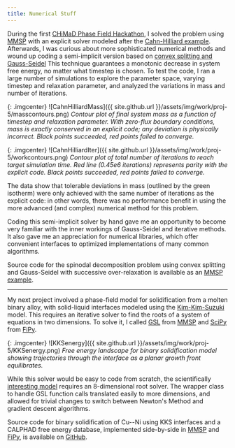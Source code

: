 ```yaml
---
title: Numerical Stuff
---
```


During the first [CHiMaD Phase Field Hackathon](
https://pages.nist.gov/pfhub/hackathons/hackathon1/problems.ipynb/), I solved
the problem using [MMSP](https://github.com/mesoscale/mmsp) with an explicit
solver modeled after the [Cahn-Hilliard example](
https://github.com/mesoscale/mmsp/tree/master/examples/phase_transitions/cahn-hilliard/explicit).
Afterwards, I was curious about more sophisticated numerical methods and wound
up coding a semi-implicit version based on [convex splitting and Gauss-Seidel](
https://github.com/mesoscale/mmsp/tree/master/examples/phase_transitions/cahn-hilliard/convex_splitting)
This technique guarantees a monotonic decrease in system free energy, no matter
what timestep is chosen. To test the code, I ran a large number of simulations
to explore the parameter space, varying timestep and relaxation parameter, and
analyzed the variations in mass and number of iterations.

{: .imgcenter}
![CahnHilliardMass]({{ site.github.url }}/assets/img/work/proj-5/masscontours.png)
*Contour plot of final system mass as a function of timestep and relaxation
parameter. With zero-flux boundary conditions, mass is exactly conserved in an
explicit code; any deviation is physically incorrect. Black points succeeded, red points
failed to converge.*

{: .imgcenter}
![CahnHilliardIter]({{ site.github.url }}/assets/img/work/proj-5/workcontours.png)
*Contour plot of total number of iterations to reach target simulation time.
Red line (0.45e6 iterations) represents parity with the explicit code. Black
points succeeded, red points failed to converge.*

The data show that tolerable deviations in mass (outlined by the green isotherm)
were only achieved with the same number of iterations as the explicit code: in
other words, there was no performance benefit in using the more advanced (and
complex) numerical method for this problem.

Coding this semi-implicit solver by hand gave me an opportunity to become very
familiar with the inner workings of Gauss-Seidel and iterative methods. It also
gave me an appreciation for numerical libraries, which offer convenient
interfaces to optimized implementations of many common algorithms.

Source code for the spinodal decomposition problem using convex splitting and
Gauss-Seidel with successive over-relaxation is available as an [MMSP example](
https://github.com/mesoscale/mmsp/tree/master/examples/phase_transitions/cahn-hilliard/convex_splitting).

***

My next project involved a phase-field model for solidification from a molten
binary alloy, with solid-liquid interfaces modeled using the [Kim-Kim-Suzuki](
https://doi.org/10.1103/PhysRevE.60.7186) model. This requires an iterative
solver to find the roots of a system of equations in two dimensions. To solve
it, I called [GSL](
https://www.gnu.org/software/gsl/manual/html_node/Multidimensional-Root_002dFinding.html)
from [MMSP](https://github.com/mesoscale/mmsp) and [SciPy](
https://docs.scipy.org/doc/scipy-0.14.0/reference/optimize.html) from [FiPy](
https://github.com/usnistgov/fipy).

{: .imgcenter}
![KKSenergy]({{ site.github.url }}/assets/img/work/proj-5/KKSenergy.png)
*Free energy landscape for binary solidification model showing trajectories
through the interface as a planar growth front equilibrates.*

While this solver would be easy to code from scratch, the scientifically
[interesting model](https://github.com/usnistgov/phasefield-precipitate-aging)
requires an 8-dimensional root solver. The wrapper class to handle GSL function
calls translated easily to more dimensions, and allowed for trivial changes
to switch between Newton's Method and gradient descent algorithms.

Source code for binary solidification of Cu--Ni using KKS interfaces and a CALPHAD
free energy database, implemented side-by-side in [MMSP](https://github.com/mesoscale/mmsp)
and [FiPy](https://github.com/usnistgov/fipy),
is available on [GitHub](https://github.com/tkphd/KKS-binary-solidification).
